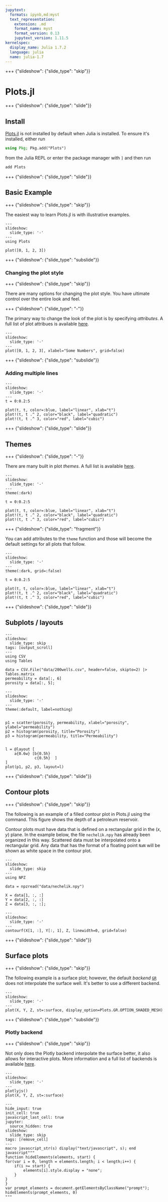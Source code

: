 ```yaml
---
jupytext:
  formats: ipynb,md:myst
  text_representation:
    extension: .md
    format_name: myst
    format_version: 0.13
    jupytext_version: 1.11.5
kernelspec:
  display_name: Julia 1.7.2
  language: julia
  name: julia-1.7
---
```


+++ {"slideshow": {"slide_type": "skip"}}

# Plots.jl

+++ {"slideshow": {"slide_type": "slide"}}

## Install

[Plots.jl](https://docs.juliaplots.org/stable/) is not installed by default when Julia is installed.  To ensure it's installed, either run

```julia
using Pkg; Pkg.add("Plots")
```

from the Julia REPL or enter the package manager with `]` and then run

```julia
add Plots
```

+++ {"slideshow": {"slide_type": "slide"}}

## Basic Example

+++ {"slideshow": {"slide_type": "skip"}}

The easiest way to learn Plots.jl is with illustrative examples.  

```{code-cell}
---
slideshow:
  slide_type: '-'
---
using Plots

plot([0, 1, 2, 3])
```

+++ {"slideshow": {"slide_type": "subslide"}}

### Changing the plot style 

+++ {"slideshow": {"slide_type": "skip"}}

There are many options for changing the plot style.  You have ultimate control over the entire look and feel.  

+++ {"slideshow": {"slide_type": "-"}}

The primary way to change the look of the plot is by specifying *attributes*.  A full list of plot attribues is available [here](https://docs.juliaplots.org/stable/attributes/).

```{code-cell}
---
slideshow:
  slide_type: '-'
---
plot([0, 1, 2, 3], xlabel="Some Numbers", grid=false)
```

+++ {"slideshow": {"slide_type": "subslide"}}

### Adding multiple lines 

```{code-cell}
---
slideshow:
  slide_type: '-'
---
t = 0:0.2:5

plot(t, t, color=:blue, label="linear", xlab="t")
plot!(t, t .^ 2, color="black", label="quadratic")
plot!(t, t .^ 3, color="red", label="cubic")
```

+++ {"slideshow": {"slide_type": "slide"}}

## Themes 

+++ {"slideshow": {"slide_type": "-"}}

There are many built in plot *themes*.  A full list is available [here](https://docs.juliaplots.org/stable/generated/plotthemes/).

```{code-cell}
---
slideshow:
  slide_type: '-'
---
theme(:dark)

t = 0:0.2:5

plot(t, t, color=:blue, label="linear", xlab="t")
plot!(t, t .^ 2, color="black", label="quadratic")
plot!(t, t .^ 3, color="red", label="cubic")
```

+++ {"slideshow": {"slide_type": "fragment"}}

You can add attributes to the `theme` function and those will become the default settings for all plots that follow.

```{code-cell}
---
slideshow:
  slide_type: '-'
---
theme(:dark, grid=:false)

t = 0:0.2:5

plot(t, t, color=:blue, label="linear", xlab="t")
plot!(t, t .^ 2, color="black", label="quadratic")
plot!(t, t .^ 3, color="red", label="cubic")
```

+++ {"slideshow": {"slide_type": "slide"}}

## Subplots / layouts

```{code-cell}
---
slideshow:
  slide_type: skip
tags: [output_scroll]
---
using CSV
using Tables

data = CSV.File("data/200wells.csv", header=false, skipto=2) |> Tables.matrix
permeability = data[:, 6]
porosity = data[:, 5];
```

```{code-cell}
---
slideshow:
  slide_type: '-'
---
theme(:default, label=nothing)


p1 = scatter(porosity, permeability, xlabel="porosity", ylabel="permeability")
p2 = histogram(porosity, title="Porosity")
p3 = histogram(permeability, title="Permeability")


l = @layout [
    a{0.6w} [b{0.5h}
             c{0.5h}  ]
]
plot(p1, p2, p3, layout=l)
```

+++ {"slideshow": {"slide_type": "slide"}}

## Contour plots 

+++ {"slideshow": {"slide_type": "skip"}}

The following is an example of a filled contour plot in Plots.jl using the command. This figure shows the depth of a petroleum reservoir.

Contour plots must have data that is defined on a rectangular grid in the $(x, y)$ plane.  In the example below, the file `nechelik.npy` has already been organized in this way.  Scattered data must be interpolated onto a rectangular grid.  Any data that has the format of a floating point `NaN` will be shown as white space in the contour plot.

```{code-cell}
---
slideshow:
  slide_type: skip
---
using NPZ

data = npzread("data/nechelik.npy")

X = data[1, :, :]
Y = data[2, :, :]
Z = data[3, :, :];
```

```{code-cell}
---
slideshow:
  slide_type: '-'
---
contourf(X[1, :], Y[:, 1], Z, linewidth=0, grid=false)
```

+++ {"slideshow": {"slide_type": "slide"}}

## Surface plots

+++ {"slideshow": {"slide_type": "skip"}}

The following example is a surface plot; however, the default *backend* [`GR`]([https://docs.juliaplots.org/stable/backends/#[GR]) does not interpolate the surface well.  It's better to use a different backend.

```{code-cell}
---
slideshow:
  slide_type: '-'
---
plot(X, Y, Z, st=:surface, display_option=Plots.GR.OPTION_SHADED_MESH)
```

+++ {"slideshow": {"slide_type": "subslide"}}

### Plotly backend

+++ {"slideshow": {"slide_type": "skip"}}

Not only does the Plotly backend interpolate the surface better, it also allows for interactive plots. More information and a full list of backends is available [here](https://docs.juliaplots.org/latest/backends/).

```{code-cell}
---
slideshow:
  slide_type: '-'
---
plotlyjs()
plot(X, Y, Z, st=:surface)
```

```{code-cell}
---
hide_input: true
init_cell: true
javascript_last_cell: true
jupyter:
  source_hidden: true
slideshow:
  slide_type: skip
tags: [remove_cell]
---
macro javascript_str(s) display("text/javascript", s); end
javascript"""
function hideElements(elements, start) {
for(var i = 0, length = elements.length; i < length;i++) {
    if(i >= start) {
        elements[i].style.display = "none";
    }
}
}
var prompt_elements = document.getElementsByClassName("prompt");
hideElements(prompt_elements, 0)
"""
```
